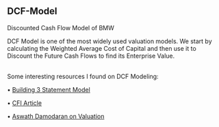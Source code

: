## DCF-Model
Discounted Cash Flow Model of BMW

DCF Model is one of the most widely used valuation models. We start by calculating the Weighted Average Cost of Capital and then use it to Discount the Future Cash Flows to find its Enterprise Value. 

<br>
Some interesting resources I found on DCF Modeling:

• [Building 3 Statement Model](https://corporatefinanceinstitute.com/resources/knowledge/accounting/3-financial-statements-linked/)

• [CFI Article](https://corporatefinanceinstitute.com/resources/knowledge/modeling/dcf-model-training-free-guide/)

• [Aswath Damodaran on Valuation](https://youtube.com/playlist?list=PLUkh9m2BorqnKWu0g5ZUps_CbQ-JGtbI9)
